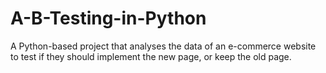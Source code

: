 # A-B-Testing-in-Python
A Python-based project that analyses the data of an e-commerce website to test if they should implement the new page, or keep the old page.
